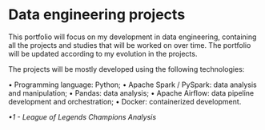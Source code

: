 # Data engineering projects

This portfolio will focus on my development in data engineering, containing all the projects and studies that will be worked on over time. The portfolio will be updated according to my evolution in the projects.

The projects will be mostly developed using the following technologies:

• Programming language: Python;
• Apache Spark / PySpark: data analysis and manipulation;
• Pandas: data analysis;
• Apache Airflow: data pipeline development and orchestration;
• Docker: containerized development.



*•1 - League of Legends Champions Analysis*


